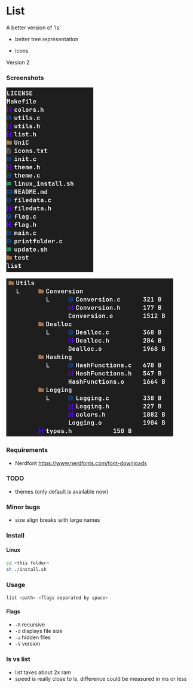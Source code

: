# List


A better version of 'ls'

- better tree representation

- icons

Version 2

### Screenshots

![alt text](screenshots/image.png)

![alt text](screenshots/image%20copy.png)

### Requirements

- Nerdfont https://www.nerdfonts.com/font-downloads

### TODO

- themes (only default is available now)

### Minor bugs

- size align breaks with large names

### Install

#### Linux

```sh
cd <this folder>
sh ./install.sh
```

### Usage
``` bash
list <path> <flags separated by space>
```

#### Flags

- ```-R``` recursive 
- ```-d``` displays file size
- ```-a``` hidden files
- ```-V``` version

### ls vs list

- list takes about 2x ram
- speed is really close to ls, difference could be measured in ms or less
